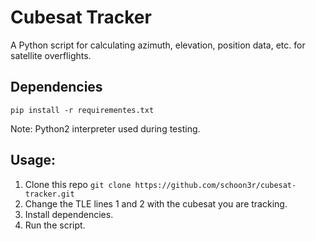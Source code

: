 # Cubesat Tracker

A Python script for calculating azimuth, elevation, position data, etc. for satellite overflights.

## Dependencies 

`pip install -r requirementes.txt`

Note: Python2 interpreter used during testing.

## Usage:

1. Clone this repo `git clone https://github.com/schoon3r/cubesat-tracker.git`
2. Change the TLE lines 1 and 2 with the cubesat you are tracking.
3. Install dependencies.
4. Run the script.

